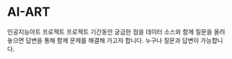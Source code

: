 # AI-ART
인공지능아트 프로젝트
프로젝트 기간동안 궁금한 점을 데이터 소스와 함께 질문을 올려놓으면 답변을 통해 함께 문제를 해결해 가고자 합니다.
누구나 질문과 답변이 가능합니다.
